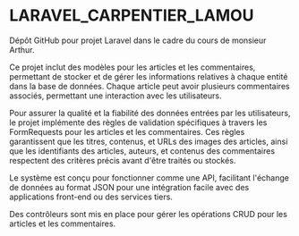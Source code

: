 # LARAVEL_CARPENTIER_LAMOU
Dépôt GitHub pour projet Laravel dans le cadre du cours de monsieur Arthur.

Ce projet inclut des modèles pour les articles et les commentaires, permettant de stocker et de gérer les informations relatives à chaque entité dans la base de données. Chaque article peut avoir plusieurs commentaires associés, permettant une interaction avec les utilisateurs.

Pour assurer la qualité et la fiabilité des données entrées par les utilisateurs, le projet implémente des règles de validation spécifiques à travers les FormRequests pour les articles et les commentaires. Ces règles garantissent que les titres, contenus, et URLs des images des articles, ainsi que les identifiants des articles, auteurs, et contenus des commentaires respectent des critères précis avant d'être traités ou stockés.

Le système est conçu pour fonctionner comme une API, facilitant l'échange de données au format JSON pour une intégration facile avec des applications front-end ou des services tiers. 

Des contrôleurs sont mis en place pour gérer les opérations CRUD pour les articles et les commentaires. 
